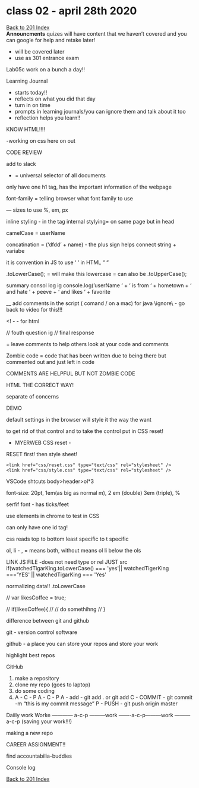 # class 02 - april 28th 2020
[Back to 201 Index](./../201-index.md)<br>
**Announcments**
quizes will have content that we haven’t covered and you can google for help and retake later!
- will be covered later
- use as 301 entrance exam

Lab05c
work on a bunch a day!!

Learning Journal
- starts today!!
- reflects on what you did that day
- turn in on time
- prompts in learning journals/you can ignore them and talk about it too
- reflection helps you learn!!

KNOW HTML!!!!

-working on css here on out

CODE REVIEW

add to slack

* = universal selector of all documents

only have one h1 tag, has the important information of the webpage

font-family = telling browser what font family to use

— sizes to use %, em, px

inline styling - in the tag
internal stylying= on same page but in head

camelCase = userName

concatination = (‘dfdd’ + name) - the plus sign helps connect string + variabe

it is convention in JS to use ‘ ‘
in HTML “ “

.toLowerCase(); = will make this lowercase =  can also be .toUpperCase();


summary consol log ig
console.log(’userName ‘ +  ‘  is from ‘ + hometown + ‘ and hate ‘ + peeve + ‘ and likes  ‘ + favorite 


__ add comments in the script ( comand / on a mac) for java
 \ignore\ - go back to video for this!!!

<! - - for html

// fouth question ig
// final response 

= leave comments to help others look at your code and comments

Zombie code = code that has been written due to being there but commented out and just left in code

COMMENTS ARE HELPFUL BUT NOT ZOMBIE CODE

HTML THE CORRECT WAY!

separate of concerns

DEMO

default settings in the browser will style it the way the want

to get rid of that control and to take the control
put in CSS reset!
- MYERWEB CSS reset -

RESET first!
then style sheet!

    <link href="css/reset.css" type="text/css" rel="stylesheet" />
    <link href="css/style.css" type="text/css" rel="stylesheet" />


VSCode shtcuts
body>header>ol*3

font-size: 20pt, 1em(as big as normal m), 2 em (double) 3em (triple), %

serfif font - has ticks/feet

use elements in chrome to test in CSS 

can only have one id tag!

css reads top to bottom
least specific to t specific

ol, li - ,  = means both, without means ol li below the ols

LINK JS FILE
-does not need type or rel JUST src
if(watchedTigarKing.toLowerCase() === 'yes'|| watchedTigerKing ==='YES' || watchedTigarKing === 'Yes'

normalizing data!!
.toLowerCase



// var likesCoffee = true;

// if(likesCoffee){
//   // do somethihng
//  }


difference between git and github

git - version control software

github - a place you can store your repos and store your work

highlight best repos

GitHub
 1. make a repository
 2. clone my repo (goes to laptop)
3. do some coding
4. A - C - P 
		A - C - P
			A - add - git add . or git add <file name>
			C - COMMIT - git commit -m “this is my commit message”
			P - PUSH - git push origin master

Daiily work
Worke ———— a-c-p ———work ——-a-c-p———work ———a-c-p (saving your work!!!)

making a new repo

CAREER ASSIGNMENT!!

find accountabilia-buddies



Console log

[Back to 201 Index](./../201-index.md)<br>